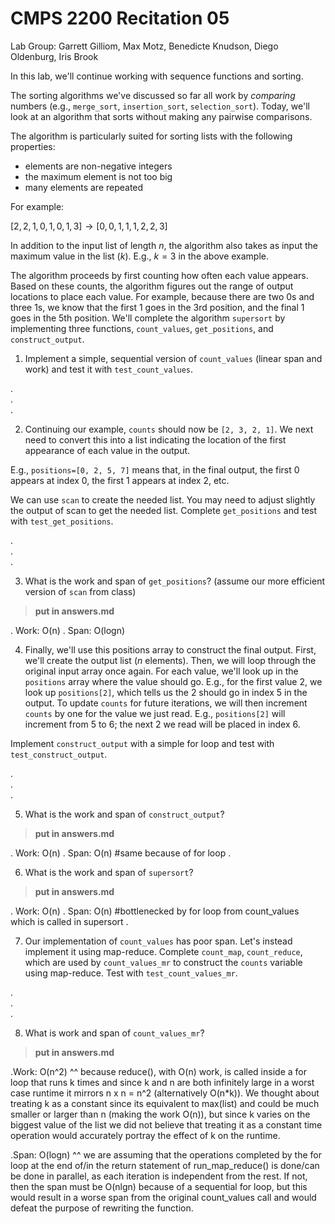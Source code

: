 # CMPS 2200  Recitation 05

Lab Group: Garrett Gilliom, Max Motz, Benedicte Knudson, Diego Oldenburg, Iris Brook

In this lab, we'll continue working with sequence functions and sorting.

The sorting algorithms we've discussed so far all work by *comparing* numbers (e.g., `merge_sort`, `insertion_sort`, `selection_sort`). Today, we'll look at an algorithm that sorts without making any pairwise comparisons.

The algorithm is particularly suited for sorting lists with the following properties:
- elements are non-negative integers
- the maximum element is not too big
- many elements are repeated

For example:

$[2,2,1,0,1,0,1,3] \rightarrow [0,0,1,1,1,2,2,3]$

In addition to the input list of length $n$, the algorithm also takes as input the maximum value in the list ($k$). E.g., $k=3$ in the above example.

The algorithm proceeds by first counting how often each value appears. Based on these counts, the algorithm figures out the range of output locations to place each value. For example, because there are two 0s and three 1s, we know that the first 1 goes in the 3rd position, and the final 1 goes in the 5th position. We'll complete the algorithm `supersort` by implementing three functions, `count_values`, `get_positions`, and `construct_output`.



1. Implement a simple, sequential version of `count_values` (linear span and work) and test it with `test_count_values`.

.  
.  
.  

2. Continuing our example, `counts` should now be `[2, 3, 2, 1]`. We next need to convert this into a list indicating the location of the first appearance of each value in the output.

E.g., `positions=[0, 2, 5, 7]` means that, in the final output, the first 0 appears at index 0, the first 1 appears at index 2, etc.

We can use `scan` to create the needed list. You may need to adjust slightly the output of scan to get the needed list. Complete `get_positions` and test with `test_get_positions`.

.  
.  
. 


3. What is the work and span of `get_positions`? (assume our more efficient version of `scan` from class)

> **put in answers.md**

.  Work: O(n)
.  Span: O(logn) 


4. Finally, we'll use this positions array to construct the final output. First, we'll create the output list ($n$ elements). Then, we will loop through the original input array once again. For each value, we'll look up in the `positions` array where the value should go. E.g., for the first value 2, we look up `positions[2]`, which tells us the 2 should go in index 5 in the output. To update `counts` for future iterations, we will then increment `counts` by one for the value we just read. E.g., `positions[2]` will increment from 5 to 6; the next 2 we read will be placed in index 6.

Implement `construct_output` with a simple for loop and test with `test_construct_output`.

.  
.  
. 


5. What is the work and span of `construct_output`?

> **put in answers.md**

.  Work: O(n)
.  Span: O(n) #same because of for loop
. 


6. What is the work and span of `supersort`?

> **put in answers.md**

.  Work: O(n)
.  Span: O(n) #bottlenecked by for loop from count_values which is called in supersort
. 


7. Our implementation of `count_values` has poor span. Let's instead implement it using map-reduce. Complete `count_map`, `count_reduce`, which are used by `count_values_mr` to construct the `counts` variable using map-reduce. Test with `test_count_values_mr`.

.  
.  
. 


8. What is work and span of `count_values_mr`?

> **put in answers.md**
 
.Work: O(n^2)
^^ because reduce(), with O(n) work, is called inside a for loop that runs k times and since k and n are both infinitely large in a worst case runtime it mirrors n x n = n^2 (alternatively O(n*k)). We thought about treating k as a constant since its equivalent to max(list) and could be much smaller or larger than n (making the work O(n)), but since k varies on the biggest value of the list we did not believe that treating it as a constant time operation would accurately portray the effect of k on the runtime.

.Span: O(logn)
^^ we are assuming that the operations completed by the for loop at the end of/in the return statement of run_map_reduce() is done/can be done in parallel, as each iteration is independent from the rest. If not, then the span must be O(nlgn) because of a sequential for loop, but this would result in a worse span from the original count_values call and would defeat the purpose of rewriting the function.


